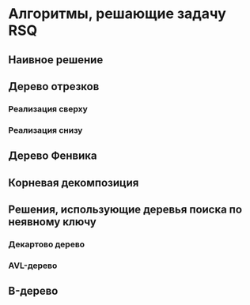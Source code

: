 # Алгоритмы, решающие задачу RSQ

## Наивное решение

## Дерево отрезков

### Реализация сверху

### Реализация снизу

## Дерево Фенвика

## Корневая декомпозиция

## Решения, использующие деревья поиска по неявному ключу

### Декартово дерево

### AVL-дерево

## B-дерево

